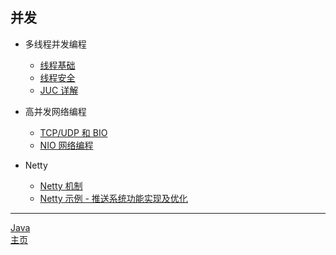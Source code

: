 ## 并发

-   多线程并发编程

    -   [线程基础](./线程基础.md)
    -   [线程安全](./可见性问题.md)
    -   [JUC 详解](./JUC详解.md)

-   高并发网络编程
    -   [TCP/UDP 和 BIO](./TCPUDP和BIO.md)
    -   [NIO 网络编程](./NIO网络编程.md)
-   Netty
    -   [Netty 机制](Netty.md)
    -   [Netty 示例 - 推送系统功能实现及优化](Netty示例.md)

---

[Java](./README.md)  
[主页](../../../../../)
